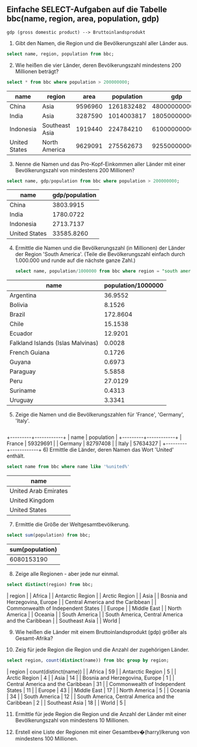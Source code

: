 
Einfache SELECT-Aufgaben auf die Tabelle bbc(name, region, area, population, gdp)
---------------------------------------------------------------------------------
    gdp (gross domestic product) --> Bruttoinlandsprodukt

1) Gibt den Namen, die Region und die Bevölkerungszahl aller Länder aus.
~~~sql
select name, region, population from bbc;
~~~
2) Wie heißen die vier Länder, deren Bevölkerungszahl mindestens 200 Millionen beträgt?
~~~sql
select * from bbc where population > 200000000;
~~~

| name          | region         | area    | population | gdp           | 
| ------------- | -------------- | ------- | ---------- | ------------- | 
| China         | Asia           | 9596960 | 1261832482 | 4800000000000 | 
| India         | Asia           | 3287590 | 1014003817 | 1805000000000 | 
| Indonesia     | Southeast Asia | 1919440 | 224784210  | 610000000000  | 
| United States | North America  | 9629091 | 275562673  | 9255000000000 | 

3) Nenne die Namen und das Pro-Kopf-Einkommen aller Länder mit einer Bevölkerungszahl
   von mindestens 200 Millionen?
~~~sql
select name, gdp/population from bbc where population > 200000000;
~~~
| name          | gdp/population |
| ------------- | -------------- |
| China         | 3803.9915      |
| India         | 1780.0722      |
| Indonesia     | 2713.7137      |
| United States | 33585.8260     |

4) Ermittle die Namen und die Bevölkerungszahl (in Millionen) der Länder der
   Region 'South America'.
   (Teile die Bevölkerungszahl einfach durch 1.000.000 und runde auf die nächste ganze Zahl.)
   ~~~sql
   select name, population/1000000 from bbc where region = "south america";
   ~~~
| name                              | population/1000000 |  
| --------------------------------- | ------------------ |  
| Argentina                         | 36.9552            |     
| Bolivia                           | 8.1526             |     
| Brazil                            | 172.8604           |     
| Chile                             | 15.1538            |     
| Ecuador                           | 12.9201            |     
| Falkland Islands (Islas Malvinas) | 0.0028             |     
| French Guiana                     | 0.1726             |     
| Guyana                            | 0.6973             |     
| Paraguay                          | 5.5858             |     
| Peru                              | 27.0129            |     
| Suriname                          | 0.4313             |    
| Uruguay                           | 3.3341             |    
   
5) Zeige die Namen und die Bevölkerungszahlen für 'France', 'Germany', 'Italy'.
~~~sql
~~~

+---------+------------+
| name    | population |
+---------+------------+
| France  |   59329691 |
| Germany |   82797408 |
| Italy   |   57634327 |
+---------+------------+
6) Ermittle die Länder, deren Namen das Wort 'United' enthält.
~~~sql
select name from bbc where name like '%united%'
~~~

| name                 |
| -------------------- | 
| United Arab Emirates | 
| United Kingdom       |     
| United States        |     

7) Ermittle die Größe der Weltgesamtbevölkerung.
~~~sql
select sum(population) from bbc;
~~~

| sum(population) |
| --------------- |
|      6080153190 |


8) Zeige alle Regionen - aber jede nur einmal.
~~~sql
select distinct(region) from bbc;
~~~

| region                                           |
| Africa                                           |
| Antarctic Region                                 |
| Arctic Region                                    |
| Asia                                             |
| Bosnia and Herzegovina, Europe                   |
| Central America and the Caribbean                |
| Commonwealth of Independent States               |
| Europe                                           |
| Middle East                                      |
| North America                                    |
| Oceania                                          |
| South America                                    |
| South America, Central America and the Caribbean |
| Southeast Asia                                   |
| World                                            |

9) Wie heißen die Länder mit einem Bruttoinlandsprodukt (gdp) größer als Gesamt-Afrika?

10) Zeig für jede Region die Region und die Anzahl der zugehörigen Länder.
~~~sql
select region, count(distinct(name)) from bbc group by region;
~~~
| region                                           | count(distinct(name)) |
| Africa                                           |                    59 |
| Antarctic Region                                 |                     5 |
| Arctic Region                                    |                     4 |
| Asia                                             |                    14 |
| Bosnia and Herzegovina, Europe                   |                     1 |
| Central America and the Caribbean                |                    31 |
| Commonwealth of Independent States               |                    11 |
| Europe                                           |                    43 |
| Middle East                                      |                    17 |
| North America                                    |                     5 |
| Oceania                                          |                    34 |
| South America                                    |                    12 |
| South America, Central America and the Caribbean |                     2 |
| Southeast Asia                                   |                    18 |
| World                                            |                     5 |

11) Ermittle für jede Region die Region und die Anzahl der Länder mit einer
    Bevölkerungszahl von mindestens 10 Millionen.
    
12) Erstell eine Liste der Regionen mit einer Gesamtbev�(harry)lkerung von mindestens 100 Millionen.